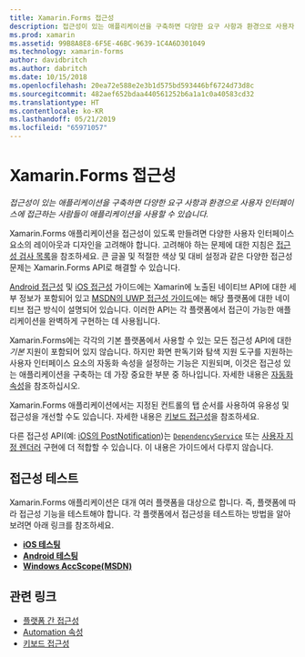 ```yaml
---
title: Xamarin.Forms 접근성
description: 접근성이 있는 애플리케이션을 구축하면 다양한 요구 사항과 환경으로 사용자 인터페이스에 접근하는 사람들이 애플리케이션을 사용할 수 있습니다.
ms.prod: xamarin
ms.assetid: 99B8A8E8-6F5E-46BC-9639-1C4A6D301049
ms.technology: xamarin-forms
author: davidbritch
ms.author: dabritch
ms.date: 10/15/2018
ms.openlocfilehash: 20ea72e588e2e3b1d575bd593446bf6724d73d8c
ms.sourcegitcommit: 482aef652bdaa440561252b6a1a1c0a40583cd32
ms.translationtype: HT
ms.contentlocale: ko-KR
ms.lasthandoff: 05/21/2019
ms.locfileid: "65971057"
---
```

# <a name="xamarinforms-accessibility"></a>Xamarin.Forms 접근성

_접근성이 있는 애플리케이션을 구축하면 다양한 요구 사항과 환경으로 사용자 인터페이스에 접근하는 사람들이 애플리케이션을 사용할 수 있습니다._

Xamarin.Forms 애플리케이션을 접근성이 있도록 만들려면 다양한 사용자 인터페이스 요소의 레이아웃과 디자인을 고려해야 합니다. 고려해야 하는 문제에 대한 지침은 [접근성 검사 목록](~/cross-platform/app-fundamentals/accessibility.md)을 참조하세요. 큰 글꼴 및 적절한 색상 및 대비 설정과 같은 다양한 접근성 문제는 Xamarin.Forms API로 해결할 수 있습니다.

[Android 접근성](~/android/app-fundamentals/accessibility.md) 및 [iOS 접근성](~/ios/app-fundamentals/accessibility.md) 가이드에는 Xamarin에 노출된 네이티브 API에 대한 세부 정보가 포함되어 있고 [MSDN의 UWP 접근성 가이드](https://msdn.microsoft.com/windows/uwp/accessibility/basic-accessibility-information)에는 해당 플랫폼에 대한 네이티브 접근 방식이 설명되어 있습니다. 이러한 API는 각 플랫폼에서 접근이 가능한 애플리케이션을 완벽하게 구현하는 데 사용됩니다.

Xamarin.Forms에는 각각의 기본 플랫폼에서 사용할 수 있는 모든 접근성 API에 대한 *기본* 지원이 포함되어 있지 않습니다. 하지만 화면 판독기와 탐색 지원 도구를 지원하는 사용자 인터페이스 요소의 자동화 속성을 설정하는 기능은 지원되며, 이것은 접근성 있는 애플리케이션을 구축하는 데 가장 중요한 부분 중 하나입니다. 자세한 내용은 [자동화 속성](~/xamarin-forms/app-fundamentals/accessibility/automation-properties.md)을 참조하십시오.

Xamarin.Forms 애플리케이션에서는 지정된 컨트롤의 탭 순서를 사용하여 유용성 및 접근성을 개선할 수도 있습니다. 자세한 내용은 [키보드 접근성](~/xamarin-forms/app-fundamentals/accessibility/keyboard.md)을 참조하세요.

다른 접근성 API(예: [iOS의 PostNotification](~/ios/app-fundamentals/accessibility.md))는 [`DependencyService`](~/xamarin-forms/app-fundamentals/dependency-service/index.md) 또는 [사용자 지정 렌더러](~/xamarin-forms/app-fundamentals/custom-renderer/index.md) 구현에 더 적합할 수 있습니다. 이 내용은 가이드에서 다루지 않습니다.

## <a name="testing-accessibility"></a>접근성 테스트

Xamarin.Forms 애플리케이션은 대개 여러 플랫폼을 대상으로 합니다. 즉, 플랫폼에 따라 접근성 기능을 테스트해야 합니다. 각 플랫폼에서 접근성을 테스트하는 방법을 알아보려면 아래 링크를 참조하세요.

- [**iOS 테스팅**](~/ios/app-fundamentals/accessibility.md)
- [**Android 테스팅**](~/android/app-fundamentals/accessibility.md)
- [**Windows AccScope(MSDN)**](https://msdn.microsoft.com/library/windows/desktop/dn433239)

## <a name="related-links"></a>관련 링크

- [플랫폼 간 접근성](~/cross-platform/app-fundamentals/accessibility.md)
- [Automation 속성](~/xamarin-forms/app-fundamentals/accessibility/automation-properties.md)
- [키보드 접근성](~/xamarin-forms/app-fundamentals/accessibility/keyboard.md)
